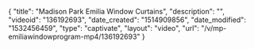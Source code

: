 {
    "title": "Madison Park Emilia Window Curtains",
    "description": "",
    "videoid": "136192693",
    "date_created": "1514909856",
    "date_modified": "1532456459",
    "type": "captivate",
    "layout": "video",
    "url": "\/v\/mp-emiliawindowprogram-mp4\/136192693"
}